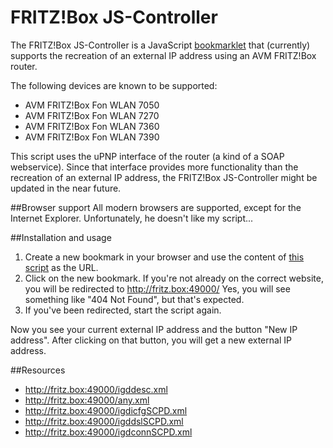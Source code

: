 FRITZ!Box JS-Controller
==

The FRITZ!Box JS-Controller is a JavaScript [bookmarklet](https://en.wikipedia.org/wiki/Bookmarklet) that (currently) supports the recreation of an external IP address using an AVM FRITZ!Box router.

The following devices are known to be supported:
* AVM FRITZ!Box Fon WLAN 7050
* AVM FRITZ!Box Fon WLAN 7270
* AVM FRITZ!Box Fon WLAN 7360
* AVM FRITZ!Box Fon WLAN 7390

This script uses the uPNP interface of the router (a kind of a SOAP webservice). Since that interface provides more functionality than the recreation of an external IP address, the FRITZ!Box JS-Controller might be updated in the near future.

##Browser support
All modern browsers are supported, except for the Internet Explorer. Unfortunately, he doesn't like my script...

##Installation and usage
1. Create a new bookmark in your browser and use the content of [this script](build/fb.js) as the URL.
2. Click on the new bookmark. If you're not already on the correct website, you will be redirected to http://fritz.box:49000/ Yes, you will see something like "404 Not Found", but that's expected.
3. If you've been redirected, start the script again.

Now you see your current external IP address and the button "New IP address". After clicking on that button, you will get a new external IP address.

##Resources
* http://fritz.box:49000/igddesc.xml
* http://fritz.box:49000/any.xml
* http://fritz.box:49000/igdicfgSCPD.xml
* http://fritz.box:49000/igddslSCPD.xml
* http://fritz.box:49000/igdconnSCPD.xml
